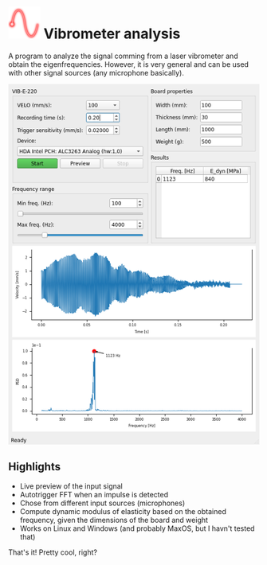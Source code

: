 # ![icon](resources/icons/64.png) Vibrometer analysis 

A program to analyze the signal comming from a laser vibrometer and obtain the eigenfrequencies.
However, it is very general and can be used with other signal sources (any microphone basically).

![screenshot](images/screenshot.png)

## Highlights

* Live preview of the input signal
* Autotrigger FFT when an impulse is detected
* Chose from different input sources (microphones)
* Compute dynamic modulus of elasticity based on the obtained frequency, given the dimensions of the board and weight
* Works on Linux and Windows (and probably MaxOS, but I havn't tested that)

That's it! Pretty cool, right?
